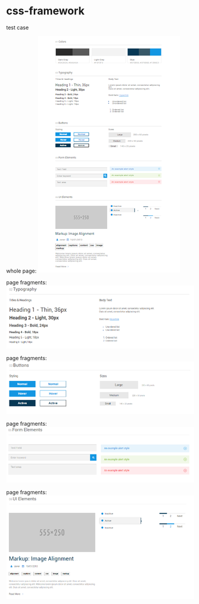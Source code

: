 # css-framework
test case

whole page: 
![page](https://github.com/SashaZhardetskaya/css-framework/blob/master/1.PNG)

page fragments: 
![fragment](https://github.com/SashaZhardetskaya/css-framework/blob/master/2.PNG)

page fragments: 
![fragment](https://github.com/SashaZhardetskaya/css-framework/blob/master/3.PNG)

page fragments: 
![fragment](https://github.com/SashaZhardetskaya/css-framework/blob/master/4.PNG)

page fragments: 
![fragment](https://github.com/SashaZhardetskaya/css-framework/blob/master/6.PNG)
